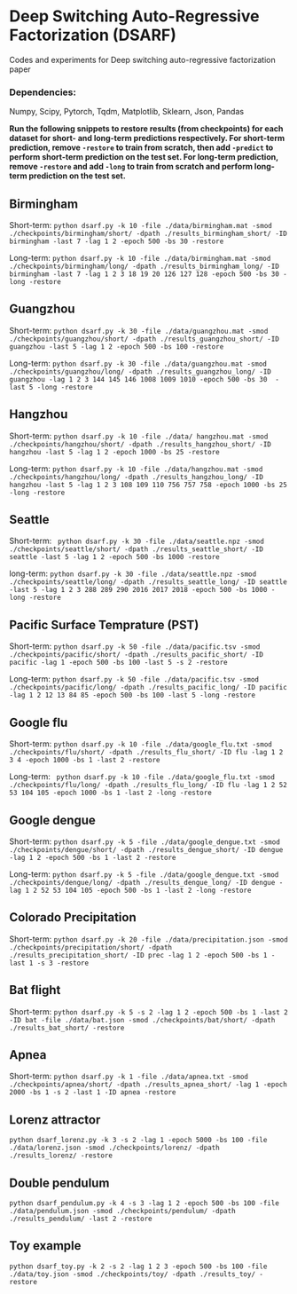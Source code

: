 # Deep Switching Auto-Regressive Factorization (DSARF)

Codes and experiments for Deep switching auto-regressive factorization paper


### Dependencies: 
Numpy, Scipy, Pytorch, Tqdm, Matplotlib, Sklearn, Json, Pandas

**Run the following snippets to restore results (from checkpoints) for each dataset for short- and long-term predictions respectively. For short-term prediction,  remove `-restore` to train from scratch, then add `-predict` to perform short-term prediction on the test set. For long-term prediction, remove `-restore` and add `-long` to train from scratch and perform long-term prediction on the test set.**

## Birmingham
Short-term: 
`python dsarf.py -k 10 -file ./data/birmingham.mat -smod ./checkpoints/birmingham/short/ -dpath ./results_birmingham_short/ -ID birmingham -last 7 -lag 1 2 -epoch 500 -bs 30 -restore`

Long-term: 
`python dsarf.py -k 10 -file ./data/birmingham.mat -smod ./checkpoints/birmingham/long/ -dpath ./results_birmingham_long/ -ID birmingham -last 7 -lag 1 2 3 18 19 20 126 127 128 -epoch 500 -bs 30 -long -restore`

## Guangzhou
Short-term: 
`python dsarf.py -k 30 -file ./data/guangzhou.mat -smod ./checkpoints/guangzhou/short/ -dpath ./results_guangzhou_short/ -ID guangzhou -last 5 -lag 1 2 -epoch 500 -bs 100 -restore`

Long-term: `python dsarf.py -k 30 -file ./data/guangzhou.mat -smod ./checkpoints/guangzhou/long/ -dpath ./results_guangzhou_long/ -ID guangzhou -lag 1 2 3 144 145 146 1008 1009 1010 -epoch 500 -bs 30  -last 5 -long -restore`

## Hangzhou 
Short-term: 
`python dsarf.py -k 10 -file ./data/ hangzhou.mat -smod ./checkpoints/hangzhou/short/ -dpath ./results_hangzhou_short/ -ID hangzhou -last 5 -lag 1 2 -epoch 1000 -bs 25 -restore`

Long-term: 
`python dsarf.py -k 10 -file ./data/hangzhou.mat -smod ./checkpoints/hangzhou/long/ -dpath ./results_hangzhou_long/ -ID hangzhou -last 5 -lag 1 2 3 108 109 110 756 757 758 -epoch 1000 -bs 25 -long -restore`

## Seattle
Short-term: `
python dsarf.py -k 30 -file ./data/seattle.npz -smod ./checkpoints/seattle/short/ -dpath ./results_seattle_short/ -ID seattle -last 5 -lag 1 2 -epoch 500 -bs 1000 -restore`

long-term: 
`python dsarf.py -k 30 -file ./data/seattle.npz -smod ./checkpoints/seattle/long/ -dpath ./results_seattle_long/ -ID seattle -last 5 -lag 1 2 3 288 289 290 2016 2017 2018 -epoch 500 -bs 1000 -long -restore`

## Pacific Surface Temprature (PST)
Short-term: 
`python dsarf.py -k 50 -file ./data/pacific.tsv -smod ./checkpoints/pacific/short/ -dpath ./results_pacific_short/ -ID pacific -lag 1 -epoch 500 -bs 100 -last 5 -s 2 -restore`

Long-term: 
`python dsarf.py -k 50 -file ./data/pacific.tsv -smod ./checkpoints/pacific/long/ -dpath ./results_pacific_long/ -ID pacific -lag 1 2 12 13 84 85 -epoch 500 -bs 100 -last 5 -long -restore`

## Google flu
Short-term: 
`python dsarf.py -k 10 -file ./data/google_flu.txt -smod ./checkpoints/flu/short/ -dpath ./results_flu_short/ -ID flu -lag 1 2 3 4 -epoch 1000 -bs 1 -last 2 -restore`

Long-term: `
python dsarf.py -k 10 -file ./data/google_flu.txt -smod ./checkpoints/flu/long/ -dpath ./results_flu_long/ -ID flu -lag 1 2 52 53 104 105 -epoch 1000 -bs 1 -last 2 -long -restore`

## Google dengue
Short-term: 
`python dsarf.py -k 5 -file ./data/google_dengue.txt -smod ./checkpoints/dengue/short/ -dpath ./results_dengue_short/ -ID dengue -lag 1 2 -epoch 500 -bs 1 -last 2 -restore`

Long-term: 
`python dsarf.py -k 5 -file ./data/google_dengue.txt -smod ./checkpoints/dengue/long/ -dpath ./results_dengue_long/ -ID dengue -lag 1 2 52 53 104 105 -epoch 500 -bs 1 -last 2 -long -restore`

## Colorado Precipitation
Short-term:
`python dsarf.py -k 20 -file ./data/precipitation.json -smod ./checkpoints/precipitation/short/ -dpath ./results_precipitation_short/ -ID prec -lag 1 2 -epoch 500 -bs 1 -last 1 -s 3 -restore`

## Bat flight
Short-term: 
`python dsarf.py -k 5 -s 2 -lag 1 2 -epoch 500 -bs 1 -last 2 -ID bat -file ./data/bat.json -smod ./checkpoints/bat/short/ -dpath ./results_bat_short/ -restore`

## Apnea
Short-term: 
`python dsarf.py -k 1 -file ./data/apnea.txt -smod ./checkpoints/apnea/short/ -dpath ./results_apnea_short/ -lag 1 -epoch 2000 -bs 1 -s 2 -last 1 -ID apnea -restore`

## Lorenz attractor
`python dsarf_lorenz.py -k 3 -s 2 -lag 1 -epoch 5000 -bs 100 -file ./data/lorenz.json -smod ./checkpoints/lorenz/ -dpath ./results_lorenz/ -restore`

## Double pendulum
`python dsarf_pendulum.py -k 4 -s 3 -lag 1 2 -epoch 500 -bs 100 -file ./data/pendulum.json -smod ./checkpoints/pendulum/ -dpath ./results_pendulum/ -last 2 -restore`

## Toy example
`python dsarf_toy.py -k 2 -s 2 -lag 1 2 3 -epoch 500 -bs 100 -file ./data/toy.json -smod ./checkpoints/toy/ -dpath ./results_toy/ -restore`
